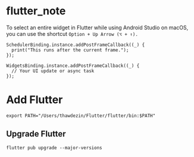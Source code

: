 # flutter_note


To select an entire widget in Flutter while using Android Studio on macOS, you can use the shortcut ``` Option + Up Arrow (⌥ + ↑). ```

```
SchedulerBinding.instance.addPostFrameCallback((_) {
  print("This runs after the current frame.");
});
```

```
WidgetsBinding.instance.addPostFrameCallback((_) {
  // Your UI update or async task
});
```


# Add Flutter

``` export PATH="/Users/thawdezin/Flutter/flutter/bin:$PATH" ```

## Upgrade Flutter
``` flutter pub upgrade --major-versions ```
